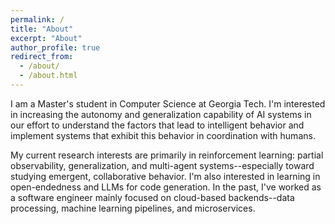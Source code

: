 ```yaml
---
permalink: /
title: "About"
excerpt: "About"
author_profile: true
redirect_from: 
  - /about/
  - /about.html
---
```


I am a Master's student in Computer Science at Georgia Tech. I'm interested in increasing the autonomy and generalization capability of AI systems in our effort to understand the factors that lead to intelligent behavior and implement systems that exhibit this behavior in coordination with humans.

My current research interests are primarily in reinforcement learning: partial observability, generalization, and multi-agent systems--especially toward studying emergent, collaborative behavior. I'm also interested in learning in open-endedness and LLMs for code generation. In the past, I've worked as a software engineer mainly focused on cloud-based backends--data processing, machine learning pipelines, and microservices.